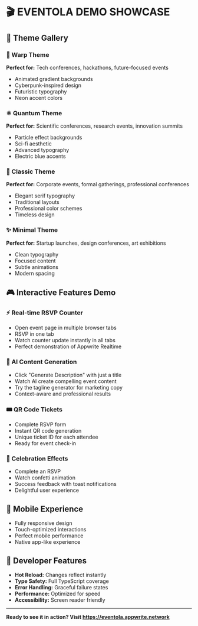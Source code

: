 # 🎬 EVENTOLA DEMO SHOWCASE

## 🎨 Theme Gallery

### 🌊 Warp Theme
**Perfect for:** Tech conferences, hackathons, future-focused events
- Animated gradient backgrounds
- Cyberpunk-inspired design
- Futuristic typography
- Neon accent colors

### ⚛️ Quantum Theme  
**Perfect for:** Scientific conferences, research events, innovation summits
- Particle effect backgrounds
- Sci-fi aesthetic
- Advanced typography
- Electric blue accents

### 🎯 Classic Theme
**Perfect for:** Corporate events, formal gatherings, professional conferences
- Elegant serif typography
- Traditional layouts
- Professional color schemes
- Timeless design

### ✨ Minimal Theme
**Perfect for:** Startup launches, design conferences, art exhibitions
- Clean typography
- Focused content
- Subtle animations
- Modern spacing

## 🎮 Interactive Features Demo

### ⚡ Real-time RSVP Counter
- Open event page in multiple browser tabs
- RSVP in one tab
- Watch counter update instantly in all tabs
- Perfect demonstration of Appwrite Realtime

### 🤖 AI Content Generation
- Click "Generate Description" with just a title
- Watch AI create compelling event content
- Try the tagline generator for marketing copy
- Context-aware and professional results

### 🎟️ QR Code Tickets
- Complete RSVP form
- Instant QR code generation
- Unique ticket ID for each attendee
- Ready for event check-in

### 🎊 Celebration Effects
- Complete an RSVP
- Watch confetti animation
- Success feedback with toast notifications
- Delightful user experience

## 📱 Mobile Experience

- Fully responsive design
- Touch-optimized interactions
- Perfect mobile performance
- Native app-like experience

## 🔧 Developer Features

- **Hot Reload:** Changes reflect instantly
- **Type Safety:** Full TypeScript coverage
- **Error Handling:** Graceful failure states
- **Performance:** Optimized for speed
- **Accessibility:** Screen reader friendly

---

**Ready to see it in action? Visit https://eventola.appwrite.network**
